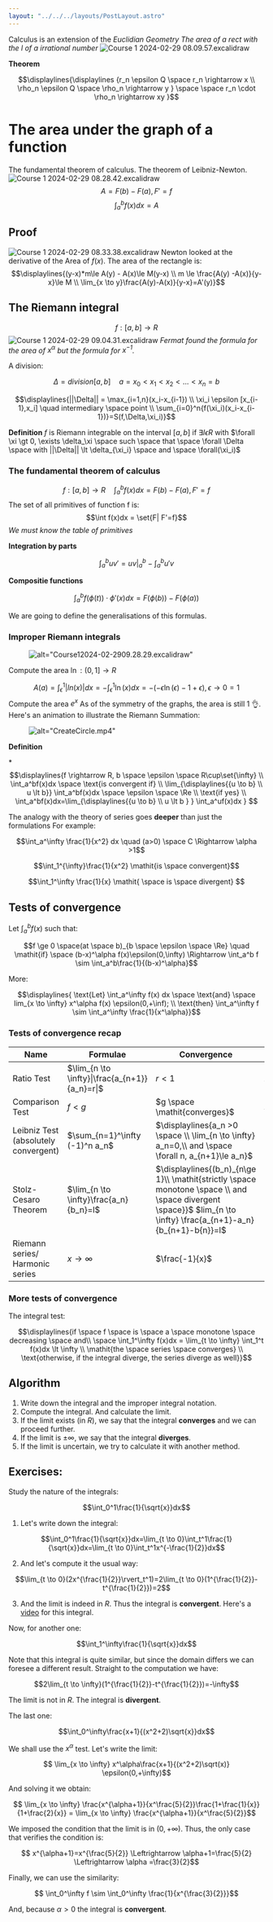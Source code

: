 ```yaml
---
layout: "../../../layouts/PostLayout.astro"
---
```



Calculus is an extension of the *Euclidian Geometry*
*The area of a rect with the l of a irrational number*
![Course 1 2024-02-29 08.09.57.excalidraw](/Course%201%202024-02-29%2008.09.57.excalidraw.svg )

**Theorem**

$$\displaylines{\displaylines {r_n \epsilon Q \space r_n \rightarrow x \\ \rho_n \epsilon Q \space \rho_n \rightarrow y } \space \space r_n \cdot \rho_n \rightarrow xy  }$$

# The area under the graph of a function

The fundamental theorem of calculus. The theorem of Leibniz-Newton.
![Course 1 2024-02-29 08.28.42.excalidraw](/Course%201%202024-02-29%2008.28.42.excalidraw.svg )
$$A=F(b)-F(a), F'=f$$
$$\int_a^bf(x)dx=A$$

## Proof

![Course 1 2024-02-29 08.33.38.excalidraw](/Course%201%202024-02-29%2008.33.38.excalidraw.svg )
Newton looked at the derivative of the Area of $f(x)$.
The area of the rectangle is: $$\displaylines{(y-x)*m\le A(y) - A(x)\le M(y-x) \\ m \le \frac{A(y) -A(x)}{y-x}\le M \\ \lim_{x \to y}\frac{A(y)-A(x)}{y-x}=A'(y)}$$

## The Riemann integral

$$f:[a,b] \rightarrow R $$
![Course 1 2024-02-29 09.04.31.excalidraw](/Course%201%202024-02-29%2009.04.31.excalidraw.svg )
*Fermat found the formula for the area of $x^\alpha$ but the formula for $x^{-1}$.*


A division:


$$\Delta = division[a,b] \quad a=x_0\lt x_1 \lt x_2 \lt ... \lt x_n = b  $$

$$\displaylines{||\Delta|| = \max_{i=1,n}(x_i-x_{i-1}) \\ \xi_i \epsilon [x_{i-1},x_i] \quad intermediary \space point  \\ \sum_{i=0}^n{f(\xi_i)(x_i-x_{i-1})}=S(f,\Delta,\xi_i)}$$

**Definition**
$f$ is Riemann integrable on the interval $[a,b]$ if $\exists I \epsilon R$ with $\forall \xi \gt 0, \exists \delta_\xi \space such \space that \space \forall \Delta \space with ||\Delta|| \lt \delta_{\xi_i} \space and  \space \forall(\xi_i)$

### The fundamental theorem of calculus

$$f:[a,b] \rightarrow R \quad \int_a^bf(x)dx = F(b)-F(a), F'=f$$
The set of all primitives of function f is:
$$\int f(x)dx = \set{F| F'=f}$$
*We must know the table of primitives*



**Integration by parts**


$$\int_a^buv'=uv\rvert_a^b - \int_a^bu'v$$


**Compositie functions**


$$\int_a^bf(\phi(t))\cdot\phi'(x)dx = F(\phi(b))-F(\phi(a))$$

We are going to define the generalisations of this formulas.

### Improper Riemann integrals

<figure>
<img src="/Course 1 2024-02-29 09.28.29.excalidraw.svg" title=
alt="Course12024-02-2909.28.29.excalidraw" />
</figure>

Compute the area $\ln:(0,1] \rightarrow R$


$$
A(a)=\int_\epsilon^1|ln(x)|dx = -\int_\epsilon^1\ln(x)dx = -(-\epsilon\ln(\epsilon)-1+\epsilon), \epsilon \to 0 = 1
$$
Compute the area $e^x$ As of the symmetry of the graphs, the area is still 1 👌.
Here's an animation to illustrate the Riemann Summation:

<figure>
<img class="video" src="/CreateCircle.mp4" title=
alt="CreateCircle.mp4" />
</figure>

**Definition**


*$$\displaylines{f \rightarrow R, b \space \epsilon \space R\cup\set{\infty} \\ \int_a^bf(x)dx \space \text{is  convergent if} \\ \lim_{\displaylines{{u \to b} \\ u \lt b}} \int_a^bf(x)dx \space \epsilon \space \Re \\ 
\text{if yes} \\ \int_a^bf(x)dx=\lim_{\displaylines{{u \to b} \\ u \lt b } } \int_a^uf(x)dx } $$

The analogy with the theory of series goes **deeper** than just the formulations
For example:


$$\int_a^\infty \frac{1}{x^2} dx \quad (a>0) \space C \Rightarrow \alpha >1$$


$$\int_1^{\infty}\frac{1}{x^2} \mathit{is \space convergent}$$


$$\int_1^\infty \frac{1}{x} \mathit{ \space is \space divergent}  $$


## Tests of convergence
Let $\int_a^bf(x)$ such that:


$$f \ge 0  \space(at \space b)_{b \space \epsilon \space \Re} \quad \mathit{if} \space (b-x)^\alpha f(x)\epsilon(0,\infty) \Rightarrow \int_a^b f \sim \int_a^b\frac{1}{(b-x)^\alpha}$$

More:


$$\displaylines{ \text{Let} \int_a^\infty f(x) dx \space \text{and} \space lim_{x \to \infty} x^\alpha f(x) \epsilon(0,+\inf); \\ \text{then} \int_a^\infty f \sim \int_a^\infty \frac{1}{x^\alpha}}$$

### Tests of convergence recap

| Name                                 | Formulae                                       | Convergence                                                                                                                                                      | Divergence                   |
|--------------------------------------|------------------------------------------------|------------------------------------------------------------------------------------------------------------------------------------------------------------------|------------------------------|
| Ratio Test                           | $\lim_{n \to \infty}\|\frac{a_{n+1}}{a_n}=r\|$ | $r<1$                                                                                                                                                            | $r>1$                        |
| Comparison Test                      | $f \lt g$                                      | $g \space \mathit{converges}$                                                                                                                                    | $f \space \mathit{diverges}$ |
| Leibniz Test (absolutely convergent) | $\sum_{n=1}^\infty (-1)^n a_n$                 | $\displaylines{a_n >0 \space \\ \lim_{n \to \infty} a_n=0,\\ and \space  \forall n, a_{n+1}\le a_n}$                                                             | \-                           |
| Stolz-Cesaro Theorem                 | $\lim_{n \to \infty}\frac{a_n}{b_n}=l$         | $\displaylines{(b_n)_{n\ge 1}\\ \mathit{strictly \space monotone \space \\ and \space divergent \space}}$ $lim_{n \to \infty} \frac{a_{n+1}-a_n}{b_{n+1}-b{n}}=l$ | \-                           |
| Riemann series/ Harmonic series      | $x \to \infty$                                 | $\frac{-1}{x}$                                                                                                                                                   | $\frac{1}{x}$                |

### More tests of convergence

The integral test:


$$\displaylines{if \space f \space is \space a \space monotone \space decreasing \space and\\ \space \int_1^\infty f(x)dx = \lim_{t \to \infty} \int_1^t f(x)dx \lt \infty \\ \mathit{the \space series \space converges} \\ \text{otherwise, if the integral diverge, the series diverge as well}}$$

## Algorithm

1.  Write down the integral and the improper integral notation.
2.  Compute the integral. And calculate the limit.
3.  If the limit exists (in $R$), we say that the integral **converges** and we can proceed further.
4.  If the limit is $\pm\infty$, we say that the integral **diverges**.
5.  If the limit is uncertain, we try to calculate it with another method.

## Exercises:

Study the nature of the integrals:



$$\int_0^1\frac{1}{\sqrt{x}}dx$$

1. Let's write down the integral:

$$\int_0^1\frac{1}{\sqrt{x}}dx=\lim_{t \to 0}\int_t^1\frac{1}{\sqrt{x}}dx=\lim_{t \to 0}\int_t^1x^{-\frac{1}{2}}dx$$

2. And let's compute it the usual way:

$$\lim_{t \to 0}(2x^{\frac{1}{2}}\rvert_t^1)=2\lim_{t \to 0}(1^{\frac{1}{2}}-t^{\frac{1}{2}})=2$$


3. And the limit is indeed in $R$. Thus the integral is **convergent**.
Here's a [video](https://www.youtube.com/watch?v=L16yPgIrIxU) for this integral.

Now, for another one:



$$\int_1^\infty\frac{1}{\sqrt{x}}dx$$



Note that this integral is quite similar, but since the domain differs we can foresee a different result. Straight to the computation we have:

$$2\lim_{t \to \infty}(1^{\frac{1}{2}}-t^{\frac{1}{2}})=-\infty$$


The limit is not in $R$. The integral is **divergent**.

The last one:

$$\int_0^\infty\frac{x+1}{(x^2+2)\sqrt{x}}dx$$


We shall use the $x^\alpha$ test. Let's write the limit:


$$ \lim_{x \to \infty} x^\alpha\frac{x+1}{(x^2+2)\sqrt(x)} \epsilon(0,+\infty)$$


And solving it we obtain:


$$ \lim_{x \to \infty} \frac{x^{\alpha+1}}{x^\frac{5}{2}}\frac{1+\frac{1}{x}}{1+\frac{2}{x}} = \lim_{x \to \infty} \frac{x^{\alpha+1}}{x^\frac{5}{2}}$$


We imposed the condition that the limit is in $(0,+\infty)$. Thus, the only case that verifies the condition is:


$$ x^{\alpha+1}=x^{\frac{5}{2}} \Leftrightarrow \alpha+1=\frac{5}{2} \Leftrightarrow \alpha =\frac{3}{2}$$

Finally, we can use the similarity:


$$ \int_0^\infty f \sim \int_0^\infty \frac{1}{x^{\frac{3}{2}}}$$


And, because $\alpha>0$ the integral is **convergent**.
